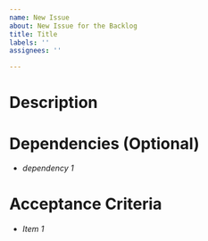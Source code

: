 ```yaml
---
name: New Issue
about: New Issue for the Backlog
title: Title
labels: ''
assignees: ''

---
```


# Description


# Dependencies (Optional)

- *dependency 1*

# Acceptance Criteria

- *Item 1*
